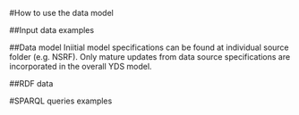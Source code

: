 #How to use the data model

##Input data examples

##Data model
Iniitial model specifications can be found at individual source folder (e.g. NSRF). Only mature updates from data source specifications are incorporated in the overall YDS model.

##RDF data

#SPARQL queries examples
